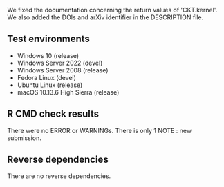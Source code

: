 We fixed the documentation concerning the return values of 'CKT.kernel'. 
We also added the DOIs and arXiv identifier in the DESCRIPTION file.


## Test environments

* Windows 10 (release)
* Windows Server 2022 (devel)
* Windows Server 2008 (release)
* Fedora Linux (devel)
* Ubuntu Linux (release)
* macOS 10.13.6 High Sierra (release)

## R CMD check results
There were no ERROR or WARNINGs. 
There is only 1 NOTE : new submission.

## Reverse dependencies
There are no reverse dependencies.

